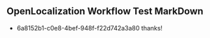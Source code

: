 ## OpenLocalization Workflow Test MarkDown
* 6a8152b1-c0e8-4bef-948f-f22d742a3a80 thanks!

<!--HONumber=Sep16_HO1-->


